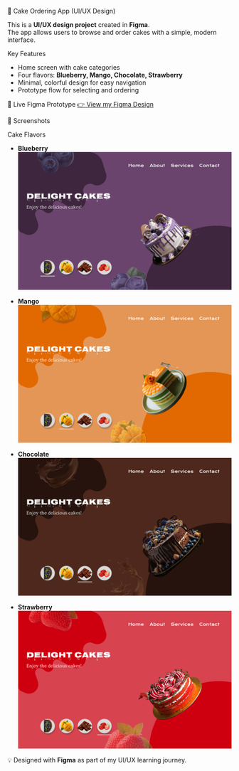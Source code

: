 🍰 Cake Ordering App (UI/UX Design)

This is a **UI/UX design project** created in **Figma**.  
The app allows users to browse and order cakes with a simple, modern interface.  

Key Features
- Home screen with cake categories  
- Four flavors: **Blueberry, Mango, Chocolate, Strawberry**  
- Minimal, colorful design for easy navigation  
- Prototype flow for selecting and ordering  

🔗 Live Figma Prototype
[👉 View my Figma Design](https://www.figma.com/design/7q7Hr6eyf9BKbio6ehu55v/Desktop-UI?node-id=0-1&t=3eL2w6AgUIu6mU9B-1)

📸 Screenshots

Cake Flavors
- **Blueberry**
![Blueberry](Blueberry.jpg)

- **Mango**
![Mango](Mango.jpg)

- **Chocolate**
![Chocolate](Chocolate.jpg)

- **Strawberry**
![Strawberry](Strawberry.jpg)



💡 Designed with **Figma** as part of my UI/UX learning journey.
